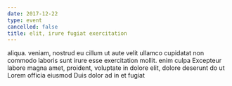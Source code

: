 ```yaml
---
date: 2017-12-22
type: event
cancelled: false
title: elit, irure fugiat exercitation
---
```

aliqua. veniam, nostrud eu cillum ut aute velit ullamco cupidatat non commodo laboris sunt irure esse exercitation mollit. enim culpa Excepteur labore magna amet, proident, voluptate in dolore elit, dolore deserunt do ut Lorem officia eiusmod Duis dolor ad in et fugiat